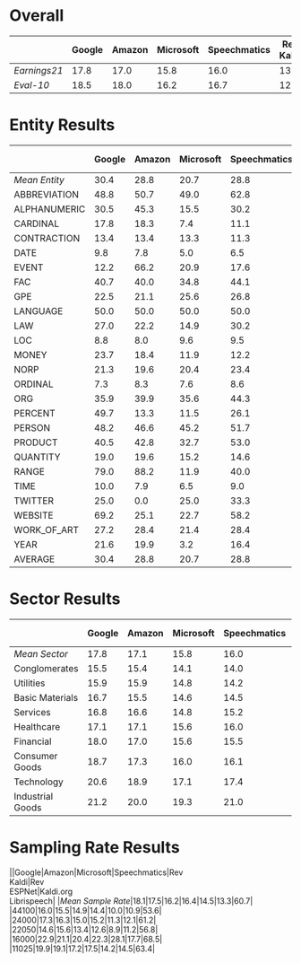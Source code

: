 # Overall

||Google|Amazon|Microsoft|Speechmatics|Rev<br />Kaldi|Rev<br />ESPNet|Kaldi.org<br />Librispeech|
|--|--|--|--|--|--|--|--|
|_Earnings21_|17.8|17.0|15.8|16.0|13.2|12.8|60.5|
|_Eval-10_|18.5|18.0|16.2|16.7|12.2|12.7|62.9|

# Entity Results

||Google|Amazon|Microsoft|Speechmatics|Rev<br />Kaldi|Rev<br />ESPNet|Kaldi.org<br />Librispeech|
|--|--|--|--|--|--|--|--|
|_Mean Entity_|30.4|28.8|20.7|28.8|19.6|18.8|55.9|24.5|
|ABBREVIATION|48.8|50.7|49.0|62.8|39.0|39.0|81.0|48.2|
|ALPHANUMERIC|30.5|45.3|15.5|30.2|15.2|12.8|60.9|24.9|
|CARDINAL|17.8|18.3|7.4|11.1|4.4|3.9|34.2|10.5|
|CONTRACTION|13.4|13.4|13.3|11.3|9.3|7.6|57.6|11.4|
|DATE|9.8|7.8|5.0|6.5|5.5|5.1|44.0|6.6|
|EVENT|12.2|66.2|20.9|17.6|7.7|4.6|66.2|21.6|
|FAC|40.7|40.0|34.8|44.1|36.1|46.2|63.6|40.3|
|GPE|22.5|21.1|25.6|26.8|26.1|22.8|62.4|24.2|
|LANGUAGE|50.0|50.0|50.0|50.0|100.0|50.0|100.0|58.3|
|LAW|27.0|22.2|14.9|30.2|11.6|12.1|51.5|19.7|
|LOC|8.8|8.0|9.6|9.5|12.8|14.3|39.9|10.5|
|MONEY|23.7|18.4|11.9|12.2|6.0|6.7|36.9|13.1|
|NORP|21.3|19.6|20.4|23.4|23.8|28.1|55.3|22.8|
|ORDINAL|7.3|8.3|7.6|8.6|8.2|5.0|40.1|7.5|
|ORG|35.9|39.9|35.6|44.3|32.5|36.0|74.7|37.4|
|PERCENT|49.7|13.3|11.5|26.1|3.3|2.8|44.7|17.8|
|PERSON|48.2|46.6|45.2|51.7|46.8|50.1|79.7|48.1|
|PRODUCT|40.5|42.8|32.7|53.0|34.9|40.3|66.9|40.7|
|QUANTITY|19.0|19.6|15.2|14.6|10.6|13.1|49.1|15.3|
|RANGE|79.0|88.2|11.9|40.0|0.0|0.0|26.8|36.5|
|TIME|10.0|7.9|6.5|9.0|10.0|6.0|47.8|8.2|
|TWITTER|25.0|0.0|25.0|33.3|0.0|0.0|50.0|13.9|
|WEBSITE|69.2|25.1|22.7|58.2|20.2|29.7|77.6|37.5|
|WORK_OF_ART|27.2|28.4|21.4|28.4|23.5|31.8|64.3|26.8|
|YEAR|21.6|19.9|3.2|16.4|1.6|1.9|22.7|10.8|
|AVERAGE|30.4|28.8|20.7|28.8|19.6|18.8|55.9|24.5|

# Sector Results

||Google|Amazon|Microsoft|Speechmatics|Rev<br />Kaldi|Rev<br />ESPNet|Kaldi.org<br />Librispeech|
|--|--|--|--|--|--|--|--|
|_Mean Sector_|17.8|17.1|15.8|16.0|13.2|12.8|60.5|
|Conglomerates|15.5|15.4|14.1|14.0|8.0|10.8|56.0|
|Utilities|15.9|15.9|14.8|14.2|10.3|11.7|58.2|
|Basic Materials|16.7|15.5|14.6|14.5|11.0|12.1|57.1|
|Services|16.8|16.6|14.8|15.2|11.5|11.8|56.5|
|Healthcare|17.1|17.1|15.6|16.0|11.0|12.4|57.0|
|Financial|18.0|17.0|15.6|15.5|13.2|12.7|61.4|
|Consumer Goods|18.7|17.3|16.0|16.1|12.1|12.3|62.2|
|Technology|20.6|18.9|17.1|17.4|16.0|14.4|66.3|
|Industrial Goods|21.2|20.0|19.3|21.0|25.9|16.8|69.4|

# Sampling Rate Results

||Google|Amazon|Microsoft|Speechmatics|Rev<br />Kaldi|Rev<br />ESPNet|Kaldi.org<br />Librispeech|
|_Mean Sample Rate_|18.1|17.5|16.2|16.4|14.5|13.3|60.7|
|44100|16.0|15.5|14.9|14.4|10.0|10.9|53.6|
|24000|17.3|16.3|15.0|15.2|11.3|12.1|61.2|
|22050|14.6|15.6|13.4|12.6|8.9|11.2|56.8|
|16000|22.9|21.1|20.4|22.3|28.1|17.7|68.5|
|11025|19.9|19.1|17.2|17.5|14.2|14.5|63.4|
